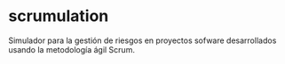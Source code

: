 # scrumulation
Simulador para la gestión de riesgos en proyectos sofware desarrollados usando la metodología ágil Scrum.
